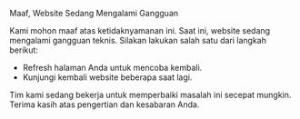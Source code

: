 Maaf, Website Sedang Mengalami Gangguan

Kami mohon maaf atas ketidaknyamanan ini. Saat ini, website sedang mengalami gangguan teknis. Silakan lakukan salah satu dari langkah berikut:

- Refresh halaman Anda untuk mencoba kembali.
- Kunjungi kembali website beberapa saat lagi.

Tim kami sedang bekerja untuk memperbaiki masalah ini secepat mungkin. Terima kasih atas pengertian dan kesabaran Anda.
